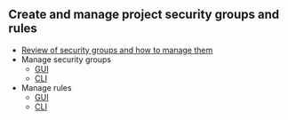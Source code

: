 ## Create and manage project security groups and rules

  * [Review of security groups and how to manage them](https://uh-iaas.readthedocs.io/security-groups.html)
  * Manage security groups
    * [GUI](https://creodias.eu/faq-all/-/asset_publisher/SIs09LQL6Gct/content/how-to-use-security-groups-in-horizon-?inheritRedirect=true)
    * [CLI](https://docs.openstack.org/nova/latest/admin/security-groups.html)
  * Manage rules
    * [GUI](https://docs.openstack.org/horizon/latest/user/configure-access-and-security-for-instances.html#add-a-rule-to-the-default-security-group)
    * [CLI](https://help.dreamhost.com/hc/en-us/articles/360000717692-Managing-Security-Groups-using-the-OpenStack-CLI)